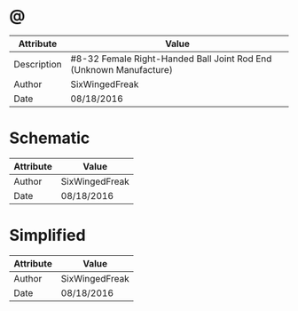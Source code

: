 # @
| Attribute | Value |
| ---  | ---     |
| Description | #8-32 Female Right-Handed Ball Joint Rod End (Unknown Manufacture) |
| Author | SixWingedFreak |
| Date | 08/18/2016 |
# Schematic
| Attribute | Value |
| ---  | ---     |
| Author | SixWingedFreak |
| Date | 08/18/2016 |
# Simplified
| Attribute | Value |
| ---  | ---     |
| Author | SixWingedFreak |
| Date | 08/18/2016 |
